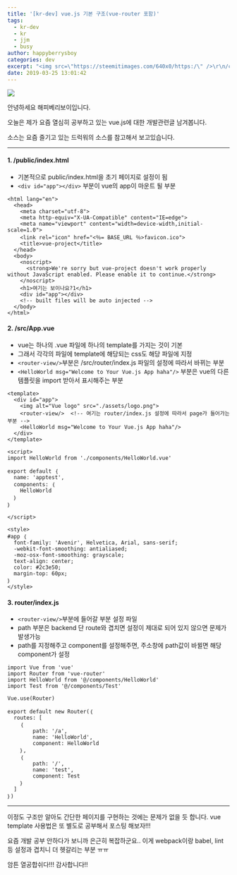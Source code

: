 ```yaml
---
title: '[kr-dev] vue.js 기본 구조(vue-router 포함)'
tags:
  - kr-dev
  - kr
  - jjm
  - busy
author: happyberrysboy
categories: dev
excerpt: "<img src=\"https://steemitimages.com/640x0/https:/\" />\r\n/cdn.steemitimages.com/DQmU8hwnAWm29BmczzrLHGfxPhDsUyr8VQwF8UiFdRrFgjY/％EC％83％88％20％ED％8C％8C％EC％9D％BC％202019-02-27％2017.53.44_2.jpg)  안녕하세요 해피베리보이입니다.  오늘은 제가 요즘 열심히 공부하고 있는에 대한 개발관련글 남겨봅니다.  소스는 요즘 즐....."
date: 2019-03-25 13:01:42
---
```


![](https://steemitimages.com/640x0/https://cdn.steemitimages.com/DQmU8hwnAWm29BmczzrLHGfxPhDsUyr8VQwF8UiFdRrFgjY/％EC％83％88％20％ED％8C％8C％EC％9D％BC％202019-02-27％2017.53.44_2.jpg)

안녕하세요 해피베리보이입니다.

오늘은 제가 요즘 열심히 공부하고 있는 vue.js에 대한 개발관련글 남겨봅니다.

소스는 요즘 즐기고 있는 드럭워의 소스를 참고해서 보고있습니다.
___

#### 1. /public/index.html

- 기본적으로 public/index.html을 초기 페이지로 설정이 됨
- ```<div id="app"></div>``` 부분이 vue의 app이 마운트 될 부분

```
<html lang="en">
  <head>
    <meta charset="utf-8">
    <meta http-equiv="X-UA-Compatible" content="IE=edge">
    <meta name="viewport" content="width=device-width,initial-scale=1.0">
    <link rel="icon" href="<％= BASE_URL ％>favicon.ico">
    <title>vue-project</title>
  </head>
  <body>
    <noscript>
      <strong>We're sorry but vue-project doesn't work properly without JavaScript enabled. Please enable it to continue.</strong>
    </noscript>
    <h1>여기는 보이나요?1</h1>
    <div id="app"></div>
    <!-- built files will be auto injected -->
  </body>
</html>
```

#### 2. /src/App.vue

- vue는 하나의 .vue 파일에 하나의 template를 가지는 것이 기본
- 그래서 각각의 파일에 template에 해당되는 css도 해당 파일에 지정
- ```<router-view/>```부분은 /src/router/index.js 파일의 설정에 따라서 바뀌는 부분
- ```<HelloWorld msg="Welcome to Your Vue.js App haha"/>``` 부분은 vue의 다른 템플릿을 import 받아서 표시해주는 부분

```
<template>
  <div id="app">
    <img alt="Vue logo" src="./assets/logo.png">
    <router-view/>  <!-- 여기는 router/index.js 설정에 따라서 page가 들어가는 부분 -->
    <HelloWorld msg="Welcome to Your Vue.js App haha"/>
  </div>
</template>

<script>
import HelloWorld from './components/HelloWorld.vue'

export default ｛
  name: 'apptest',
  components: ｛
    HelloWorld
  ｝
｝

</script>

<style>
#app ｛
  font-family: 'Avenir', Helvetica, Arial, sans-serif;
  -webkit-font-smoothing: antialiased;
  -moz-osx-font-smoothing: grayscale;
  text-align: center;
  color: #2c3e50;
  margin-top: 60px;
｝
</style>
```


#### 3. router/index.js

- ```<router-view/>```부분에 들어갈 부분 설정 파일
- path 부분은 backend 단 route와 겹치면 설정이 제대로 되어 있지 않으면 문제가 발생가능
- path를 지정해주고 component를 설정해주면, 주소창에 path값이 바뀔면 해당 component가 설정

```
import Vue from 'vue'
import Router from 'vue-router'
import HelloWorld from '@/components/HelloWorld'
import Test from '@/components/Test'
 
Vue.use(Router)
 
export default new Router(｛
  routes: [
    ｛
        path: '/a',
        name: 'HelloWorld',
        component: HelloWorld
    ｝,
    ｛
        path: '/',
        name: 'test',
        component: Test
    ｝
  ]
｝)
```

___

이정도 구조만 알아도 간단한 페이지를 구현하는 것에는 문제가 없을 듯 합니다.
vue template 사용법은 또 별도로 공부해서 포스팅 해보자!!!

요즘 개발 공부 안하다가 보니까 은근히 복잡하군요..
이게 webpack이랑 babel, lint 등 설정과 겹치니 더 헷갈리는 부분 ㅠㅠ

암튼 열공합쉬다!!!
감사합니다!!
